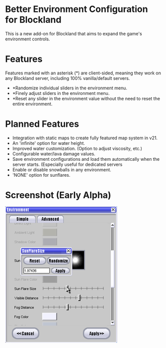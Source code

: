 # Better Environment Configuration for Blockland
This is a new add-on for Blockland that aims to expand the game's environment controls.

# Features
Features marked with an asterisk (\*) are client-sided, meaning they work on any Blockland server, including 100% vanilla/default servers.
- \*Randomize individual sliders in the environment menu.
- \*Finely adjust sliders in the environment menu.
- \*Reset any slider in the environment value without the need to reset the entire environment.

# Planned Features
- Integration with static maps to create fully featured map system in v21.
- An 'infinite' option for water height.
- Improved water customization. (Option to adjust viscosity, etc.)
- Configurable water/lava damage values.
- Save environment configurations and load them automatically when the server starts. (Especially useful for dedicated servers
- Enable or disable snowballs in any environment.
- 'NONE' option for sunflares.

# Screenshot (Early Alpha)
![Screenshot](https://raw.githubusercontent.com/LakeYS/blockland-better-environment-control/master/Screenshot1.png)
